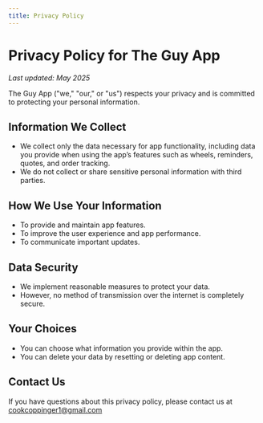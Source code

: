 ```yaml
---
title: Privacy Policy
---
```


# Privacy Policy for The Guy App

_Last updated: May 2025_

The Guy App ("we," "our," or "us") respects your privacy and is committed to protecting your personal information.

## Information We Collect

- We collect only the data necessary for app functionality, including data you provide when using the app’s features such as wheels, reminders, quotes, and order tracking.  
- We do not collect or share sensitive personal information with third parties.

## How We Use Your Information

- To provide and maintain app features.  
- To improve the user experience and app performance.  
- To communicate important updates.

## Data Security

- We implement reasonable measures to protect your data.  
- However, no method of transmission over the internet is completely secure.

## Your Choices

- You can choose what information you provide within the app.  
- You can delete your data by resetting or deleting app content.

## Contact Us

If you have questions about this privacy policy, please contact us at cookcoppinger1@gmail.com
